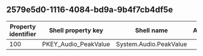 ## 2579e5d0-1116-4084-bd9a-9b4f7cb4df5e

Property identifier | Shell property key | Shell name | Alias
--- | --- | --- | ---
100 | PKEY_Audio_PeakValue | System.Audio.PeakValue | 

